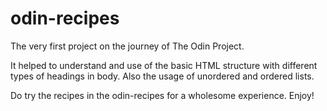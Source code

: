 # odin-recipes
The very first project on the journey of The Odin Project. 

It helped to understand and use of the basic HTML structure with different types of headings in body. Also the usage of unordered and ordered lists.

Do try the recipes in the odin-recipes for a wholesome experience. Enjoy!

